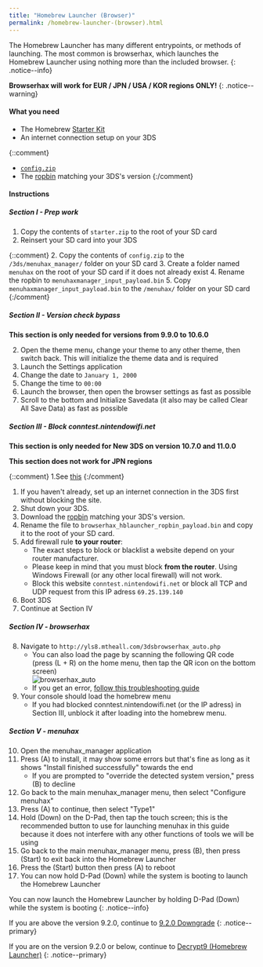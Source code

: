 ```yaml
---
title: "Homebrew Launcher (Browser)"
permalink: /homebrew-launcher-(browser).html
---
```


The Homebrew Launcher has many different entrypoints, or methods of launching. The most common is browserhax, which launches the Homebrew Launcher using nothing more than the included browser.
{: .notice--info}

**Browserhax will work for EUR / JPN / USA / KOR regions ONLY!**
{: .notice--warning}

#### What you need

+ The Homebrew [Starter Kit](http://smealum.github.io/ninjhax2/starter.zip)
+ An internet connection setup on your 3DS

{::comment}
+ [`config.zip`](images/config.zip)
+ The [ropbin](https://smealum.github.io/3ds/#otherapp) matching your 3DS's version
{:/comment}

#### Instructions

##### Section I -  Prep work

1. Copy the contents of `starter.zip` to the root of your SD card
4. Reinsert your SD card into your 3DS

{::comment}
2. Copy the contents of `config.zip` to the `/3ds/menuhax_manager/` folder on your SD card
3. Create a folder named `menuhax` on the root of your SD card if it does not already exist
4. Rename the ropbin to `menuhaxmanager_input_payload.bin`
5. Copy `menuhaxmanager_input_payload.bin` to the `/menuhax/` folder on your SD card
{:/comment}

##### Section II -  Version check bypass

**This section is only needed for versions from 9.9.0 to 10.6.0**

2. Open the theme menu, change your theme to any other theme, then switch back. This will initialize the theme data and is required
3. Launch the Settings application
4. Change the date to `January 1, 2000`
5. Change the time to `00:00`
6. Launch the browser, then open the browser settings as fast as possible
7. Scroll to the bottom and Initialize Savedata (it also may be called Clear All Save Data) as fast as possible

##### Section III -  Block conntest.nintendowifi.net

**This section is only needed for New 3DS on version 10.7.0 and 11.0.0**

**This section does not work for JPN regions**

{::comment}
1.See [this](https://github.com/Plailect/Guide/issues/684)
{:/comment}

1. If you haven't already, set up an internet connection in the 3DS first without blocking the site.
2. Shut down your 3DS.
3. Download the [ropbin](https://smealum.github.io/3ds/#otherapp) matching your 3DS's version.
4. Rename the file to `browserhax_hblauncher_ropbin_payload.bin` and copy it to the root of your SD card.
4. Add firewall rule **to your router**:
    + The exact steps to block or blacklist a website depend on your router manufacturer.
    + Please keep in mind that you must block **from the router**. Using Windows Firewall (or any other local firewall) will not work.
    + Block this website `conntest.nintendowifi.net` or block all TCP and UDP request from this IP adress `69.25.139.140`
5. Boot 3DS
6. Continue at Section IV

##### Section IV -  browserhax

8. Navigate to `http://yls8.mtheall.com/3dsbrowserhax_auto.php`
    + You can also load the page by scanning the following QR code (press (L + R) on the home menu, then tap the QR icon on the bottom screen)     
![browserhax_auto](http://yls8.mtheall.com/3dsbrowserhax_auto_qrcode.png)
    + If you get an error, [follow this troubleshooting guide](troubleshooting#ts_browser)
9. Your console should load the homebrew menu
    + If you had blocked conntest.nintendowifi.net (or the IP adress) in Section III, unblock it after loading into the homebrew menu.

##### Section V -  menuhax

10. Open the menuhax_manager application
11. Press (A) to install, it may show some errors but that's fine as long as it shows "Install finished successfully" towards the end
    + If you are prompted to "override the detected system version," press (B) to decline
12. Go back to the main menuhax_manager menu, then select "Configure menuhax"
13. Press (A) to continue, then select "Type1"
14. Hold (Down) on the D-Pad, then tap the touch screen; this is the recommended button to use for launching menuhax in this guide because it does not interfere with any other functions of tools we will be using
15. Go back to the main menuhax_manager menu, press (B), then press (Start) to exit back into the Homebrew Launcher
16. Press the (Start) button then press (A) to reboot
17. You can now hold D-Pad (Down) while the system is booting to launch the Homebrew Launcher

You can now launch the Homebrew Launcher by holding D-Pad (Down) while the system is booting
{: .notice--info}

If you are above the version 9.2.0, continue to [9.2.0 Downgrade](9.2.0-downgrade)
{: .notice--primary}

If you are on the version 9.2.0 or below, continue to [Decrypt9 (Homebrew Launcher)](decrypt9-(homebrew-launcher))
{: .notice--primary}
